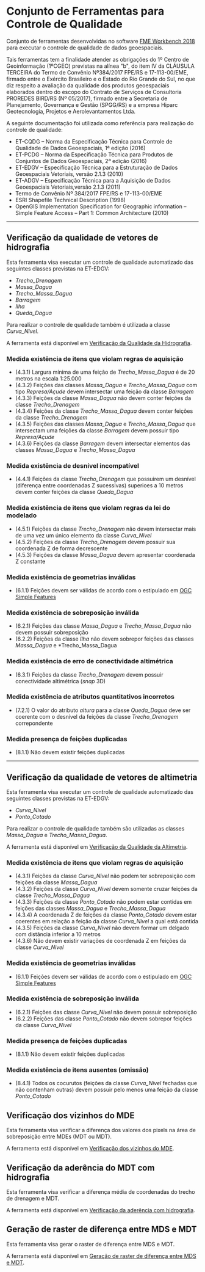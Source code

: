 # Conjunto de Ferramentas para Controle de Qualidade
Conjunto de ferramentas desenvolvidas no software [FME Workbench 2018](https://www.safe.com/) para executar o controle de qualidade de dados geoespaciais.

Tais ferramentas tem a finalidade atender as obrigações do 1º Centro de Geoinformação (1ºCGEO) previstas na alínea "b", do item IV da CLÁUSULA TERCEIRA do Termo de Convênio Nº384/2017 FPE/RS e 17-113-00/EME, firmado entre o Exército Brasileiro e o Estado do Rio Grande do Sul, no que diz respeito a avaliação da qualidade dos produtos geoespaciais elaborados dentro do escopo do Contrato de Serviços de Consultoria PROREDES BIRD/RS (Nº 05/2017), firmado entre a Secretaria de Planejamento, Governança e Gestão (SPGG/RS) e a empresa Hiparc Geotecnologia, Projetos e Aerolevantamentos Ltda.

A seguinte documentação foi utilizada como referência para realização do controle de qualidade:
* ET-CQDG – Norma da Especificação Técnica para Controle de Qualidade de Dados Geoespaciais, 1ª edição (2016)
* ET-PCDG – Norma da Especificação Técnica para Produtos de Conjuntos de Dados Geoespaciais, 2ª edição (2016)
* ET-EDGV – Especificação Técnica para a Estruturação de Dados Geoespaciais Vetoriais, versão 2.1.3 (2010)
* ET-ADGV – Especificação Técnica para a Aquisição de Dados Geoespaciais Vetoriais,versão 2.1.3 (2011)
* Termo de Convênio Nº 384/2017 FPE/RS e 17-113-00/EME
* ESRI Shapefile Technical Description (1998)
* OpenGIS Implementation Specification for Geographic information – Simple Feature Access – Part 1: Common Architecture (2010)

---

## Verificação da qualidade de vetores de hidrografia
Esta ferramenta visa executar um controle de qualidade automatizado das seguintes classes previstas na ET-EDGV:
* *Trecho_Drenagem*
* *Massa_Dagua*
* *Trecho_Massa_Dagua*
* *Barragem*
* *Ilha*
* *Queda_Dagua*

Para realizar o controle de qualidade também é utilizada a classe *Curva_Nivel*.

A ferramenta está disponível em [Verificação da Qualidade da Hidrografia](https://github.com/1cgeo/controle_qualidade/blob/master/verificacao_qualidade_hidrografia.fmw).

### Medida existência de itens que violam regras de aquisição
* (4.3.1) Largura mínima de uma feição de *Trecho_Massa_Dagua* é de 20 metros na escala 1:25.000
* (4.3.2) Feições das classes *Massa_Dagua* e *Trecho_Massa_Dagua* com tipo *Represa/Açude* devem intersectar uma feição da classe *Barragem*
* (4.3.3) Feições da classe *Massa_Dagua* não devem conter feições da classe *Trecho_Drenagem*
* (4.3.4) Feições da classe *Trecho_Massa_Dagua* devem conter feições da classe *Trecho_Drenagem*
* (4.3.5) Feições das classes *Massa_Dagua* e *Trecho_Massa_Dagua* que intersectam uma feições da classe *Barragem* devem possuir tipo *Represa/Açude*
* (4.3.6) Feições da classe *Barragem* devem intersectar elementos das classes *Massa_Dagua* e *Trecho_Massa_Dagua*

### Medida existência de desnível incompatível
* (4.4.1) Feições da classe *Trecho_Drenagem* que possuirem um desnível (diferença entre coordenadas Z sucessivas) superioes a 10 metros devem conter feições da classe *Queda_Dagua*

### Medida existência de itens que violam regras da lei do modelado
* (4.5.1) Feições da classe *Trecho_Drenagem* não devem intersectar mais de uma vez um único elemento da classe *Curva_Nivel*
* (4.5.2) Feições da classe *Trecho_Drenagem* devem possuir sua coordenada Z de forma decrescente
* (4.5.3) Feições da classe *Massa_Dagua* devem apresentar coordenada Z constante

### Medida existência de geometrias inválidas
* (6.1.1) Feições devem ser válidas de acordo com o estipulado em [OGC Simple Features](http://www.opengeospatial.org/standards/sfa)

### Medida existência de sobreposição inválida
* (6.2.1) Feições das classe *Massa_Dagua* e *Trecho_Massa_Dagua* não devem possuir sobreposição
* (6.2.2) Feições da classe *Ilha* não devem sobrepor feições das classes *Massa_Dagua* e *Trecho_Massa_Dagua

### Medida existência de erro de conectividade altimétrica
* (6.3.1) Feições da classe *Trecho_Drenagem* devem possuir conectividade altimétrica (*snap* 3D)

### Medida existência de atributos quantitativos incorretos
* (7.2.1) O valor do atributo *altura* para a classe *Queda_Dagua* deve ser coerente com o desnível da feições da classe *Trecho_Drenagem* correpondente

### Medida presença de feições duplicadas
* (8.1.1) Não devem existir feições duplicadas

---

## Verificação da qualidade de vetores de altimetria

Esta ferramenta visa executar um controle de qualidade automatizado das seguintes classes previstas na ET-EDGV:
* *Curva_Nivel*
* *Ponto_Cotado*

Para realizar o controle de qualidade também são utilizadas as classes *Massa_Dagua* e *Trecho_Massa_Dagua*.

A ferramenta está disponível em [Verificação da Qualidade da Altimetria](https://github.com/1cgeo/controle_qualidade/blob/master/verificacao_qualidade_altimetria.fmw).

### Medida existência de itens que violam regras de aquisição
* (4.3.1) Feições da classe *Curva_Nivel* não podem ter sobreposição com feições da classe *Massa_Dagua*
* (4.3.2) Feições da classe *Curva_Nivel* devem somente cruzar feições da classe *Trecho_Massa_Dagua*
* (4.3.3) Feições da classe *Ponto_Cotado* não podem estar contidas em feições das classes *Massa_Dagua* e *Trecho_Massa_Dagua*
* (4.3.4) A coordenada Z de feições da classe *Ponto_Cotado* devem estar coerentes em relação a feição da classe *Curva_Nivel* a qual está contida
* (4.3.5) Feições da classe *Curva_Nivel* não devem formar um delgado com distância inferior a 10 metros
* (4.3.6) Não devem existir variações de coordenada Z em feições da classe *Curva_Nivel*

### Medida existência de geometrias inválidas
* (6.1.1) Feições devem ser válidas de acordo com o estipulado em [OGC Simple Features](http://www.opengeospatial.org/standards/sfa)

### Medida existência de sobreposição inválida
* (6.2.1) Feições das classe *Curva_Nivel* não devem possuir sobreposição
* (6.2.2) Feições das classe *Ponto_Cotado* não devem sobrepor feições da classe *Curva_Nivel*

### Medida presença de feições duplicadas
* (8.1.1) Não devem existir feições duplicadas

### Medida existência de itens ausentes (omissão)
* (8.4.1) Todos os cocurutos (feições da classe *Curva_Nivel* fechadas que não contenham outras) devem possuir pelo menos uma feição da classe *Ponto_Cotado*

## Verificação dos vizinhos do MDE
Esta ferramenta visa verificar a diferença dos valores dos pixels na área de sobreposição entre MDEs (MDT ou MDT).

A ferramenta está disponível em [Verificação dos vizinhos do MDE](https://github.com/1cgeo/controle_qualidade/blob/master/verificacao_vizinhos_mde.fmw).

## Verificação da aderência do MDT com hidrografia
Esta ferramenta visa verificar a diferença média de coordenadas do trecho de drenagem e MDT.

A ferramenta está disponível em [Verificação da aderência com hidrografia](https://github.com/1cgeo/controle_qualidade/blob/master/verificacao_aderencia_hidrografia_mdt.fmw).

## Geração de raster de diferença entre MDS e MDT
Esta ferramenta visa gerar o raster de diferença entre MDS e MDT.

A ferramenta está disponível em [Geração de raster de diferença entre MDS e MDT](https://github.com/1cgeo/controle_qualidade/blob/master/gera_diferenca_MDS_MDT.fmw).